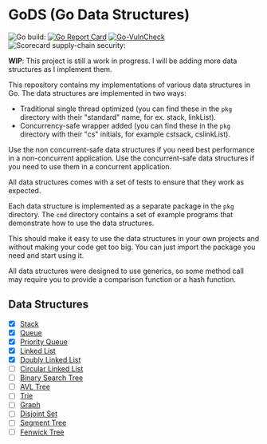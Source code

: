 # GoDS (Go Data Structures)

![Go build: ](https://github.com/pzaino/gods/actions/workflows/go.yml/badge.svg)
[![Go Report Card](https://goreportcard.com/badge/github.com/pzaino/gods)](https://goreportcard.com/report/github.com/pzaino/gods)
[![Go-VulnCheck](https://github.com/pzaino/gods/actions/workflows/go-vulncheck.yml/badge.svg)](https://github.com/pzaino/gods/actions/workflows/go-vulncheck.yml)
![Scorecard supply-chain security: ](https://github.com/pzaino/gods/actions/workflows/scorecard.yml/badge.svg)

**WIP**: This project is still a work in progress. I will be adding more data structures as I implement them.

This repository contains my implementations of various data structures in Go. The data structures are implemented in two ways:

- Traditional single thread optimized (you can find these in the `pkg`
directory with their "standard" name, for ex. stack, linkList).
- Concurrency-safe wrapper added (you can find these in the `pkg`
directory with their "cs" initials, for example cstsack, cslinkList).

Use the non concurrent-safe data structures if you need best performance
in a non-concurrent application. Use the concurrent-safe data structures
if you need to use them in a concurrent application.

All data structures comes with a set of tests to ensure that they work as
 expected.

Each data structure is implemented as a separate package in the `pkg`
directory. The `cmd` directory contains a set of example programs that
 demonstrate how to use the data structures.

This should make it easy to use the data structures in your own projects and
 without making your code get too big. You can just import the package you
  need and start using it.

All data structures were designed to use generics, so some method call may
 require you to provide a comparison function or a hash function.

## Data Structures

- [x] [Stack](stack.go)
- [x] [Queue](queue.go)
- [x] [Priority Queue](priority_queue.go)
- [x] [Linked List](linked_list.go)
- [x] [Doubly Linked List](doubly_linked_list.go)
- [ ] [Circular Linked List](circular_linked_list.go)
- [ ] [Binary Search Tree](binary_search_tree.go)
- [ ] [AVL Tree](avl_tree.go)
- [ ] [Trie](trie.go)
- [ ] [Graph](graph.go)
- [ ] [Disjoint Set](disjoint_set.go)
- [ ] [Segment Tree](segment_tree.go)
- [ ] [Fenwick Tree](fenwick_tree.go)
